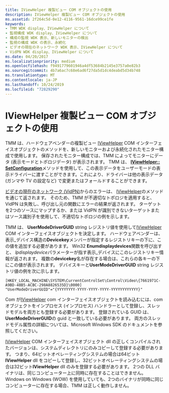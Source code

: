 ```yaml
---
title: IViewHelper 複製ビュー COM オブジェクトの使用
description: IViewHelper 複製ビュー COM オブジェクトの使用
ms.assetid: 2f264c5d-0e12-4116-9561-16dce99ce1fe
keywords:
- TMM WDK display、IViewHelper について
- 監視構成 WDK display、IViewHelper について
- 構成の監視 WDK 表示、新しいモニターの検出
- 監視の構成 WDK の表示、永続化
- ビデオの現在のネットワーク WDK 表示、IViewHelper について
- VidPN WDK display、IViewHelper について
ms.date: 04/20/2017
ms.localizationpriority: medium
ms.openlocfilehash: f9491779601946a4df53684b2145e3757a0e82b3
ms.sourcegitcommit: 4b7a6ac7c68e6ad6f27da5d1dc4deabd5d34b748
ms.translationtype: MT
ms.contentlocale: ja-JP
ms.lasthandoff: 10/24/2019
ms.locfileid: "72829290"
---
```

# <a name="using-an-iviewhelper-clone-view-com-object"></a>IViewHelper 複製ビュー COM オブジェクトの使用


TMM は、ハードウェアベンダーの複製ビュー [IViewHelper](https://docs.microsoft.com/windows-hardware/drivers/ddi/index) COM インターフェイスオブジェクトのメソッドを、新しいモニターおよび永続化されたモニター構成で使用します。 保存されたモニター構成では、TMM によってモニターにデータ (表示モードとトポロジデータ) が表示されます。 TMM は、 [**IViewHelper:: SetConfiguration**](https://docs.microsoft.com/previous-versions/windows/hardware/drivers/ff568176(v=vs.85))メソッドを使用して、この表示データをユーザーモードの表示ドライバーに渡すことができます。これにより、ドライバーは他の表示データ (ガンマや TV の設定など) で変更またはフォールドすることができます。

[ビデオの現在のネットワーク (VidPN)](multiple-monitors-and-video-present-networks.md)からのエラーは、 [IViewHelper](https://docs.microsoft.com/windows-hardware/drivers/ddi/index)のメソッドを通じて返されます。 そのため、TMM が不適切なトポロジを適用すると、VidPN は失敗し、呼び出し元の関数にエラーの結果が返されます。 ターゲットを2つのソースにマップするか、または VidPN が識別できないターゲットまたはソース識別子を使用して、不適切なトポロジの例を示します。

TMM は、 **UserModeDriverGUID** string レジストリ値を使用して[IViewHelper](https://docs.microsoft.com/windows-hardware/drivers/ddi/index) COM インターフェイスオブジェクトを決定します。 ハードウェアベンダーは、表示\_デバイス構造の**Devicekey**メンバーが指定するレジストリキーの下に、この値を追加する必要があります。 Win32 **Enumdisplaydevices**関数を呼び出すと、 *lpdisplaydevice*パラメーターが指す表示\_デバイスにこのレジストリキー情報が返されます。 複数の**devicekey**名が存在する場合は、これらの各キーの下にこの値が表示されます。 デバイスキーと**UserModeDriverGUID** string レジストリ値の例を次に示します。

```registry
[HKEY_LOCAL_MACHINE\SYSTEM\CurrentControlSet\Control\Video\{7661971C-A9BD-48B5-ACBC-298A8826535D}\0000]
"UserModeDriverGUID"="{YYYYYYYY-YYYY-YYYY-YYYY-YYYYYYYYYYYY}"
```

Com が[IViewHelper](https://docs.microsoft.com/windows-hardware/drivers/ddi/index) com インターフェイスオブジェクトを読み込むには、com オブジェクトをインプロセス (インプロセス) ハンドラーとして登録し、スレッドモデルを両方とも登録する必要があります。 登録されている GUID は、 **UserModeDriverGUID**の guid と一致している必要があります。 両方のスレッドモデル属性の詳細については、Microsoft Windows SDK のドキュメントを参照してください。

[IViewHelper](https://docs.microsoft.com/windows-hardware/drivers/ddi/index) COM インターフェイスオブジェクト dll の正しくコンパイルされたバージョンは、システムディレクトリにのみコピーして登録する必要があります。 つまり、64ビットオペレーティングシステムの場合は64ビット**IViewHelper** dll をコピーして登録し、32ビットオペレーティングシステムの場合は32ビット**IViewHelper** dll のみを登録する必要があります。 2つの DLL バイナリは、同じコンピューター上に同時に存在することはできません。 Windows on Windows (WOW) を使用していても、2つのバイナリが同時に同じコンピューターに存在する場合、TMM は正しく動作しません。

 

 





